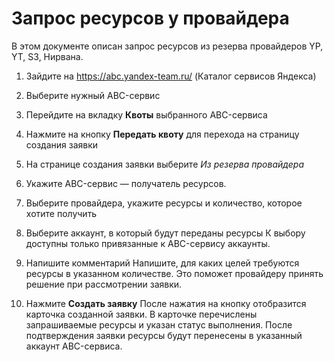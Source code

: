 # Запрос ресурсов у провайдера

В этом документе описан запрос ресурсов из резерва провайдеров YP, YT, S3, Нирвана.

1. Зайдите на <https://abc.yandex-team.ru/> (Каталог сервисов Яндекса)

2. Выберите нужный ABC-сервис

3. Перейдите на вкладку **Квоты** выбранного ABC-сервиса

4. Нажмите на кнопку **Передать квоту** для перехода на страницу создания заявки

5. На странице создания заявки выберите _Из резерва провайдера_

6. Укажите ABC-сервис — получатель ресурсов.

7. Выберите провайдера, укажите ресурсы и количество, которое хотите получить

8. Выберите аккаунт, в который будут переданы ресурсы
  К выбору доступны только привязанные к ABC-сервису аккаунты.

9. Напишите комментарий
  Напишите, для каких целей требуются ресурсы в указанном количестве. Это поможет провайдеру принять решение при рассмотрении заявки.

10. Нажмите **Создать заявку**
После нажатия на кнопку отобразится карточка созданной заявки. В карточке перечислены запрашиваемые ресурсы и указан статус выполнения. После подтверждения заявки ресурсы будут перенесены в указанный аккаунт ABC-сервиса.
